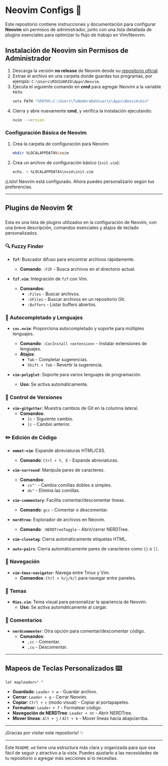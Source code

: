 # Neovim Configs 🚀

Este repositorio contiene instrucciones y documentación para configurar **Neovim** sin permisos de administrador, junto con una lista detallada de plugins esenciales para optimizar tu flujo de trabajo en Vim/Neovim.

## Instalación de Neovim sin Permisos de Administrador

1. Descarga la versión **no release** de Neovim desde su [repositorio oficial](https://github.com/neovim/neovim/releases).
2. Extrae el archivo en una carpeta donde guardas tus programas, por ejemplo: `C:\Users\MIUSUARIO\Apps\Neovim`.
3. Ejecuta el siguiente comando en **cmd** para agregar Neovim a la variable `PATH`:
    ```bash
    setx PATH "%PATH%;C:\Users\TuNombreDeUsuario\Apps\Neovim\bin"
    ```
4. Cierra y abre nuevamente **cmd**, y verifica la instalación ejecutando:
    ```bash
    nvim --version
    ```

### Configuración Básica de Neovim

1. Crea la carpeta de configuración para Neovim:
    ```bash
    mkdir %LOCALAPPDATA%\nvim
    ```
2. Crea un archivo de configuración básico (`init.vim`):
    ```bash
    echo. > %LOCALAPPDATA%\nvim\init.vim
    ```

¡Listo! Neovim está configurado. Ahora puedes personalizarlo según tus preferencias.

---

## Plugins de Neovim 🛠️

Esta es una lista de plugins utilizados en la configuración de Neovim, con una breve descripción, comandos esenciales y atajos de teclado personalizados.

### 🔍 Fuzzy Finder

- **`fzf`**: Buscador difuso para encontrar archivos rápidamente.
  - **Comando**: `:FZF` - Busca archivos en el directorio actual.

- **`fzf.vim`**: Integración de `fzf` con Vim.
  - **Comandos**:
    - `:Files` - Buscar archivos.
    - `:GFiles` - Buscar archivos en un repositorio Git.
    - `:Buffers` - Listar buffers abiertos.

### 🔄 Autocompletado y Lenguajes

- **`coc.nvim`**: Proporciona autocompletado y soporte para múltiples lenguajes.
  - **Comando**: `:CocInstall <extension>` - Instalar extensiones de lenguajes.
  - **Atajos**:
    - `Tab` - Completar sugerencias.
    - `Shift + Tab` - Revertir la sugerencia.

- **`vim-polyglot`**: Soporte para varios lenguajes de programación.
  - **Uso**: Se activa automáticamente.

### 🔧 Control de Versiones

- **`vim-gitgutter`**: Muestra cambios de Git en la columna lateral.
  - **Comandos**:
    - `]c` - Siguiente cambio.
    - `[c` - Cambio anterior.

### ✏️ Edición de Código

- **`emmet-vim`**: Expande abreviaturas HTML/CSS.
  - **Comando**: `Ctrl + Y, E` - Expande abreviaturas.

- **`vim-surround`**: Manipula pares de caracteres.
  - **Comandos**:
    - `cs"'` - Cambia comillas dobles a simples.
    - `ds"` - Elimina las comillas.

- **`vim-commentary`**: Facilita comentar/descomentar líneas.
  - **Comando**: `gcc` - Comentar o descomentar.

- **`nerdtree`**: Explorador de archivos en Neovim.
  - **Comando**: `:NERDTreeToggle` - Abrir/cerrar NERDTree.

- **`vim-closetag`**: Cierra automáticamente etiquetas HTML.

- **`auto-pairs`**: Cierra automáticamente pares de caracteres como `{}` o `[]`.

### 🧭 Navegación

- **`vim-tmux-navigator`**: Navega entre Tmux y Vim.
  - **Comandos**: `Ctrl + h/j/k/l` para navegar entre paneles.

### 🎨 Temas

- **`Mies.vim`**: Tema visual para personalizar la apariencia de Neovim.
  - **Uso**: Se activa automáticamente al cargar.

### 💬 Comentarios

- **`nerdcommenter`**: Otra opción para comentar/descomentar código.
  - **Comandos**:
    - `,cc` - Comentar.
    - `,cu` - Descomentar.

---

## Mapeos de Teclas Personalizados ⌨️

```vim
let mapleader=" "
```
- **Guardado**: `Leader + w` - Guardar archivo.
- **Cerrar**: `Leader + q` - Cerrar Neovim.
- **Copiar**: `Ctrl + c` (modo visual) - Copiar al portapapeles.
- **Formatear**: `Leader + f` - Formatear código.
- **Navegación de NERDTree**: `Leader + nt` - Abrir NERDTree.
- **Mover líneas**: `Alt + j` / `Alt + k` - Mover líneas hacia abajo/arriba.

---

¡Gracias por visitar este repositorio! ✨

---

Este `README.md` tiene una estructura más clara y organizada para que sea fácil de seguir y atractivo a la vista. Puedes ajustarlo a las necesidades de tu repositorio o agregar más secciones si lo necesitas.
